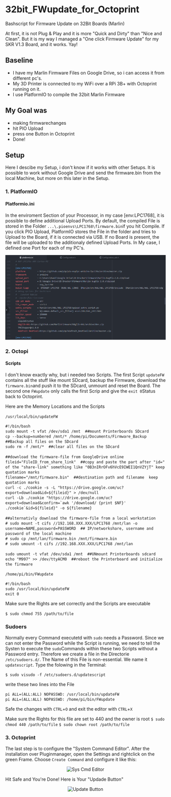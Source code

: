 # 32bit_FWupdate_for_Octoprint
Bashscript for Firmware Update on 32Bit Boards (Marlin)

At first, it is not Plug & Play and it is more "Quick and Dirty" than "Nice and Clean". But it is my way I managed a "One click Firmware Update" for my SKR V1.3 Board, and it works. Yay!

## Baseline

- I have my Marlin Firmware Files on Google Drive, so i can access it from different pc's.
- My 3D Printer is connected to my WiFi over a RPi 3B+ with Octoprint running on it.
- I use PlatformIO to compile the 32bit Marlin Firmware

## My Goal was

- making firmwarechanges
- hit PIO Upload
- press one Button in Octoprint
- Done!

## Setup

Here I descibe my Setup, i don't know if it works with other Setups.
It is possible to work without Google Drive and send the firmware.bin from the local Machine, but more on this later in the Setup. 

### 1. PlatformIO

#### Platformio.ini
In the enviroment Section of your Processor, in my case [env:LPC1768], it is possible to define additional Upload Ports.
By default, the compiled File is stored in the Folder ```...\.pioenvs\LPC1768\firmware.bin```if you hit Compile. If you click PIO Upload, PlatformIO stores the File in the folder and tries to Upload to the Board, if it is connected via USB. If no Board is present, the file will be uploaded to the additionaly defined Upload Ports. In My case, I defined one Port for each of my PC's.

<p align="center"><img  alt="platformio.ini" src="Images/PIO_ini.PNG"></p>

### 2. Octopi

#### Scripts

I don't know exactly why, but i needed two Scripts. The first Script ```updateFW``` contains all the stuff like mount SDcard, backup the Firmware, download the ```firmware.bin```and push it to the SDcard, unmount and reset the Board. The second one ```FWupdate``` only calls the first Scrip and give the ```exit 0```Status back to Octoprint.

Here are the Memory Locations and the Scripts

```/usr/local/bin/updateFW```

```Shell
#!/bin/bash
sudo mount -t vfat /dev/sda1 /mnt  ##mount Printerboards SDcard
cp --backup=numbered /mnt/* /home/pi/Documents/Firmware_Backup  ##Backup all files on the SDcard
sudo rm -f /mnt/*  ##clear all files on the SDcard

##download the firmware-file from GoogleDrive online
fileid="FileID_from_share_link"  ##copy and paste the part after "id=" of the "share-link" something like "0B3nIRrOFv6hVcE9IWEI1QnVZYjT" keep quotation marks
filename="/mnt/firmware.bin"  ##destination path and filename  keep quotation marks
curl -c ./cookie -s -L "https://drive.google.com/uc?export=download&id=${fileid}" > /dev/null
curl -Lb ./cookie "https://drive.google.com/uc?export=download&confirm=`awk '/download/ {print $NF}' ./cookie`&id=${fileid}" -o ${filename}

##alternativly download the firmware-file from a local workstation
# sudo mount -t cifs //192.168.XXX.XXX/LPC1768 /mnt/lan -o username=NAME,password=PASSWORD  ## IP/networkshare, username and password of the local machine
# sudo cp /mnt/lan/firmware.bin /mnt/firmware.bin
# sudo umount -t cifs //192.168.XXX.XXX/LPC1768 /mnt/lan

sudo umount -t vfat /dev/sda1 /mnt  ##UNmount Printerboards sdcard
echo "M997" >> /dev/ttyACM0  ##reboot the Printerboard and initialize the firmware
```


```/home/pi/bin/FWupdate```

```Shell
#!/bin/bash
sudo /usr/local/bin/updateFW
exit 0
```

Make sure the Rights are set correctly and the Scripts are executable

```$ sudo chmod 755 /path/to/file```

### Sudoers

Normally every Command executetd with ```sudo``` needs a Password. Since we can not enter the Password while the Script is running, we need to tell the Systen to execute the ```sudo```Commands within these two Scripts without a Password entry. Therefore we create a file in the Directorie ```/etc/sudoers.d/```. The Name of this File is non-essential. We name it ```updatescript```. Type the folowing in the Terminal:

```Shell
$ sudo visudo -f /etc/sudoers.d/updatescript
```
write these two lines into the File
```Shell
pi ALL=(ALL:ALL) NOPASSWD: /usr/local/bin/updateFW
pi ALL=(ALL:ALL) NOPASSWD: /home/pi/bin/FWupdate
```
Safe the changes with ```CTRL```+```O``` and exit the editor with ```CTRL```+```X```

Make sure the Rights for this file are set to 440 and the owner is root
```$ sudo chmod 440 /path/to/file```
```$ sudo chown root /path/to/file```

### 3. Octoprint

The last step is to configure the "System Command Editor". After the installation over Pluginmanager, open the Settings and rightclick on the green Frame. Choose ```Create Command``` and configure it like this:

<p align="center"><img  alt="Sys Cmd Editor" src="System_Command_Editor.JPG"></p>

Hit Safe and You're Done!
Here is Your "Updade Button"
<p align="center"><img  alt="Update Button" src="update_button.png"></p>
